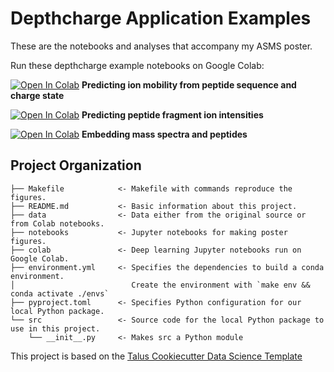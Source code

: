 # Depthcharge Application Examples

These are the notebooks and analyses that accompany my ASMS poster.

Run these depthcharge example notebooks on Google Colab:

[![Open In Colab](https://colab.research.google.com/assets/colab-badge.svg)](https://colab.research.google.com/github/wfondrie/2023_asms-depthcharge/blob/main/colab/ion-mobility-prediction.ipynb) **Predicting ion mobility from peptide sequence and charge state**

[![Open In Colab](https://colab.research.google.com/assets/colab-badge.svg)](https://colab.research.google.com/github/wfondrie/2023_asms-depthcharge/blob/main/colab/intensity-prediction.ipynb) **Predicting peptide fragment ion intensities**

[![Open In Colab](https://colab.research.google.com/assets/colab-badge.svg)](https://colab.research.google.com/github/wfondrie/2023_asms-depthcharge/blob/main/colab/psm-embedding.ipynb) **Embedding mass spectra and peptides**


## Project Organization

```
├── Makefile            <- Makefile with commands reproduce the figures.
├── README.md           <- Basic information about this project.
├── data                <- Data either from the original source or from Colab notebooks.
├── notebooks           <- Jupyter notebooks for making poster figures.
├── colab               <- Deep learning Jupyter notebooks run on Google Colab.
├── environment.yml     <- Specifies the dependencies to build a conda environment.
│                          Create the environment with `make env && conda activate ./envs`
├── pyproject.toml      <- Specifies Python configuration for our local Python package.
└── src                 <- Source code for the local Python package to use in this project.
    └── __init__.py     <- Makes src a Python module
```

This project is based on the [Talus Cookiecutter Data Science
Template](https://github.com/TalusBio/cookiecutter-data-science)
